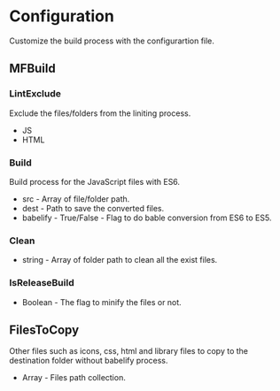 # Configuration

Customize the build process with the configurartion file.

## MFBuild

### LintExclude

Exclude the files/folders from the liniting process.

* JS
* HTML

### Build

Build process for the JavaScript files with ES6.

* src - Array of file/folder path.
* dest - Path to save the converted files.
* babelify - True/False - Flag to do bable conversion from ES6 to ES5.

### Clean

* string - Array of folder path to clean all the exist files.

### IsReleaseBuild

* Boolean - The flag to minify the files or not.

## FilesToCopy

Other files such as icons, css, html and library files to copy to the destination folder without babelify process.

* Array - Files path collection.
